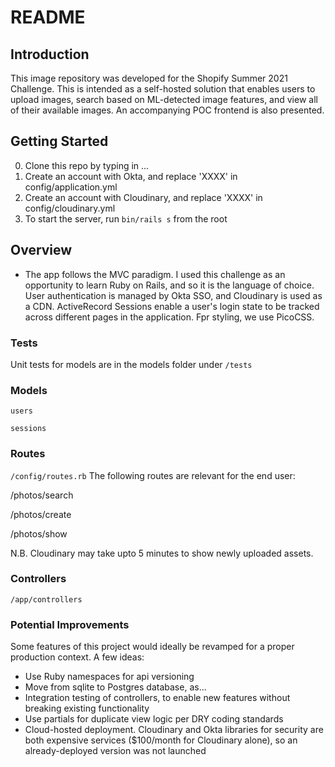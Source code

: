 # README

## Introduction
This image repository was developed for the Shopify Summer 2021 Challenge. This is intended as a self-hosted solution that enables users to upload images, search based on ML-detected image features, and view all of their available images. An accompanying POC frontend is also presented.


## Getting Started

0. Clone this repo by typing in ...
1. Create an account with Okta, and replace 'XXXX' in config/application.yml
2. Create an account with Cloudinary, and replace 'XXXX' in config/cloudinary.yml
3. To start the server, run `bin/rails s` from the root

## Overview 
- The app follows the MVC paradigm. I used this challenge as an opportunity to learn Ruby on Rails, and so it is the language of choice. User authentication is managed by Okta SSO, and Cloudinary is used as a CDN. ActiveRecord Sessions enable a user's login state to be tracked across different pages in the application. Fpr styling, we use PicoCSS.
### Tests
Unit tests for models are in the models folder under `/tests`

### Models

`users`

`sessions`

### Routes
`/config/routes.rb`
The following routes are relevant for the end user:

/photos/search

/photos/create

/photos/show

N.B. Cloudinary may take upto 5 minutes to show newly uploaded assets.

### Controllers
`/app/controllers`


### Potential Improvements
Some features of this project would ideally be revamped for a proper production context. A few ideas:
- Use Ruby namespaces for api versioning
- Move from sqlite to Postgres database, as...
- Integration testing of controllers, to enable new features without breaking existing functionality
- Use partials for duplicate view logic per DRY coding standards
- Cloud-hosted deployment. Cloudinary and Okta libraries for security are both expensive services ($100/month for Cloudinary alone), so an already-deployed version was not launched
